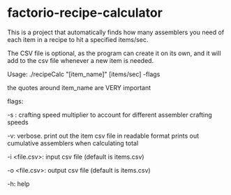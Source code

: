 # factorio-recipe-calculator
This is a project that automatically finds how many assemblers you need of each item in a recipe to hit a specified items/sec.

The CSV file is optional, as the program can create it on its own, and it will add to the csv file whenever a new item is needed.

Usage: ./recipeCalc "[item_name]" [items/sec] -flags

the quotes around item_name are VERY important


flags:

-s <float>:     crafting speed multiplier to account for different assembler crafting speeds

-v:             verbose. print out the item csv file in readable format
                prints out cumulative assemblers when calculating total

-i <file.csv>:  input csv file (default is items.csv)

-o <file.csv>:  output csv file (default is items.csv)

-h:             help
